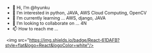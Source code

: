 - 👋 Hi, I’m @hyunku
- 👀 I’m interested in python, JAVA, AWS Cloud Computing, OpenCV
- 🌱 I’m currently learning ... AWS, django, JAVA
- 💞️ I’m looking to collaborate on ... 4N
- 📫 How to reach me ...

<!---
hyunku/hyunku is a ✨ special ✨ repository because its `README.md` (this file) appears on your GitHub profile.
You can click the Preview link to take a look at your changes.
--->


 <img src="https://img.shields.io/badge/React-61DAFB?style=flat&logo=React&logoColor=white"/>
